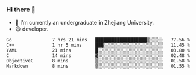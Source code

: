 ### Hi there 👋

- 🔭 I’m currently an undergraduate in Zhejiang University.
- 😄 developer.

<!--START_SECTION:waka-->

```text
Go               7 hrs 21 mins   ███████████████████▒░░░░░   77.56 %
C++              1 hr 5 mins     ███░░░░░░░░░░░░░░░░░░░░░░   11.45 %
YAML             21 mins         █░░░░░░░░░░░░░░░░░░░░░░░░   03.80 %
C                14 mins         ▓░░░░░░░░░░░░░░░░░░░░░░░░   02.48 %
ObjectiveC       8 mins          ▒░░░░░░░░░░░░░░░░░░░░░░░░   01.58 %
Markdown         8 mins          ▒░░░░░░░░░░░░░░░░░░░░░░░░   01.55 %
```

<!--END_SECTION:waka-->
